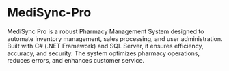 # MediSync-Pro
MediSync Pro is a robust Pharmacy Management System designed to automate inventory management, sales processing, and user administration. Built with C# (.NET Framework) and SQL Server, it ensures efficiency, accuracy, and security. The system optimizes pharmacy operations, reduces errors, and enhances customer service.

